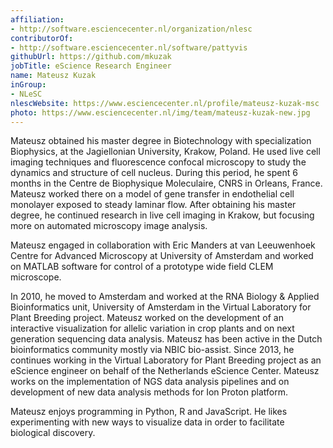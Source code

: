 ```yaml
---
affiliation:
- http://software.esciencecenter.nl/organization/nlesc
contributorOf:
- http://software.esciencecenter.nl/software/pattyvis
githubUrl: https://github.com/mkuzak
jobTitle: eScience Research Engineer
name: Mateusz Kuzak
inGroup:
- NLeSC
nlescWebsite: https://www.esciencecenter.nl/profile/mateusz-kuzak-msc
photo: https://www.esciencecenter.nl/img/team/mateusz-kuzak-new.jpg
---
```

Mateusz obtained his master degree in Biotechnology with specialization Biophysics, at the Jagiellonian University, Krakow, Poland. He used live cell imaging techniques and fluorescence confocal microscopy to study the dynamics and structure of cell nucleus. During this period, he spent 6 months in the Centre de Biophysique Moleculaire, CNRS in Orleans, France. Mateusz worked there on a model of gene transfer in endothelial cell monolayer exposed to steady laminar flow. After obtaining his master degree, he continued research in live cell imaging in Krakow, but focusing more on automated microscopy image analysis.

Mateusz engaged in collaboration with Eric Manders at van Leeuwenhoek Centre for Advanced Microscopy at University of Amsterdam and worked on MATLAB software for control of a prototype wide field CLEM microscope.

In 2010, he moved to Amsterdam and worked at the RNA Biology & Applied Bioinformatics unit, University of Amsterdam in the Virtual Laboratory for Plant Breeding project. Mateusz worked on the development of an interactive visualization for allelic variation in crop plants and on next generation sequencing data analysis. Mateusz has been active in the Dutch bioinformatics community mostly via NBIC bio-assist. 
Since 2013, he continues working in the Virtual Laboratory for Plant Breeding project as an eScience engineer on behalf of the Netherlands eScience Center. Mateusz works on the implementation of NGS data analysis pipelines and on development of new data analysis methods for Ion Proton platform.

Mateusz enjoys programming in Python, R and JavaScript. He likes experimenting with new ways to visualize data in order to facilitate biological discovery.


